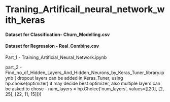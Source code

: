 # Traning_Artificail_neural_network_with_keras

#### Dataset for Classification- Churn_Modelling.csv
#### Dataset for Regression - Real_Combine.csv

Part_1 - Training_Artificial_Neural_Network.ipynb


part_2 - Find_no_of_Hidden_Layers_And_Hidden_Neurons_by_Keras_Tuner_library.ipynb   ( dropout layers can be added in Keras_Tuner, using hp.choise(optimizer) it may decide best optimizer, also multiple layers can be asked to chose - num_layers = hp.Choice('num_layers', values=[[20], [2, 25], [22, 11, 15]]))
